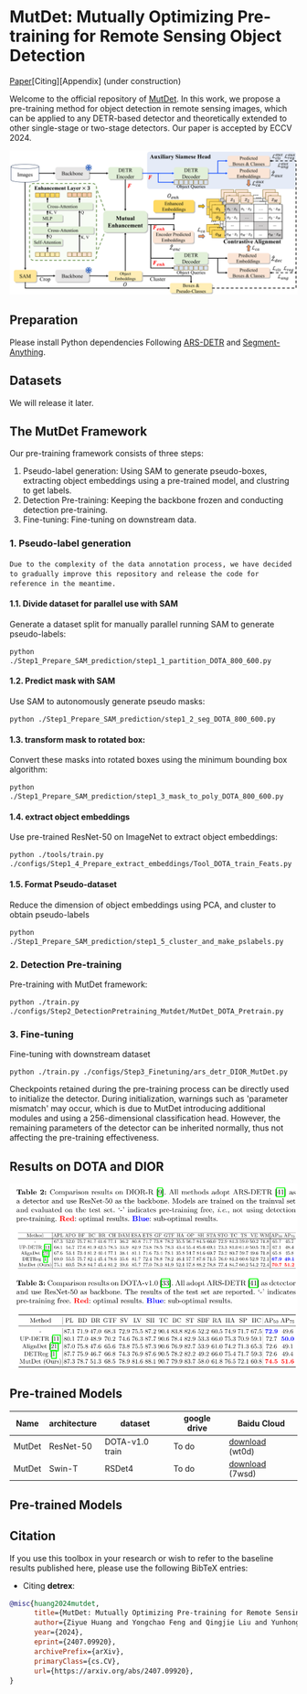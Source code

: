 
# MutDet: Mutually Optimizing Pre-training for Remote Sensing Object Detection
[Paper](https://arxiv.org/abs/2407.09920)[Citing][Appendix] (under construction)

Welcome to the official repository of [MutDet](https://arxiv.org/abs/2407.09920). 
In this work, we propose a pre-training method for object detection in remote sensing images, which can be applied to any DETR-based detector and theoretically extended to other single-stage or two-stage detectors.
Our paper is accepted by ECCV 2024. 

![diagram](.github/images/MutDet_Framework.png)



## Preparation

Please install Python dependencies Following  [ARS-DETR](https://github.com/httle/ARS-DETR) and  [Segment-Anything](https://github.com/facebookresearch/segment-anything). 


## Datasets

We will release it later.

## The MutDet Framework

Our pre-training framework consists of three steps: 
1. Pseudo-label generation: Using SAM to generate pseudo-boxes, extracting object embeddings using a pre-trained model, and clustring to get labels.  
2. Detection Pre-training: Keeping the backbone frozen and conducting detection pre-training. 
3. Fine-tuning: Fine-tuning on downstream data.

### 1. Pseudo-label generation
`Due to the complexity of the data annotation process, we have decided to gradually improve this repository and release the code for reference in the meantime.`

#### 1.1. Divide dataset for parallel use with SAM 
Generate a dataset split for manually parallel running SAM to generate pseudo-labels:
```shell
python ./Step1_Prepare_SAM_prediction/step1_1_partition_DOTA_800_600.py
```
#### 1.2. Predict mask with SAM
Use SAM to autonomously generate pseudo masks: 
```shell
python ./Step1_Prepare_SAM_prediction/step1_2_seg_DOTA_800_600.py
```
#### 1.3. transform mask to rotated box:
Convert these masks into rotated boxes using the minimum bounding box algorithm: 
```shell
python ./Step1_Prepare_SAM_prediction/step1_3_mask_to_poly_DOTA_800_600.py
```
#### 1.4. extract object embeddings
Use pre-trained ResNet-50 on ImageNet to extract object embeddings:
```shell
python ./tools/train.py ./configs/Step1_4_Prepare_extract_embeddings/Tool_DOTA_train_Feats.py
```

#### 1.5. Format Pseudo-dataset
Reduce the dimension of object embeddings using PCA, and cluster to obtain pseudo-labels
```shell
python ./Step1_Prepare_SAM_prediction/step1_5_cluster_and_make_pslabels.py
```

### 2. Detection Pre-training
Pre-training with MutDet framework: 
```shell
python ./train.py ./configs/Step2_DetectionPretraining_Mutdet/MutDet_DOTA_Pretrain.py
```

### 3. Fine-tuning 
Fine-tuning with downstream dataset
```shell
python ./train.py ./configs/Step3_Finetuning/ars_detr_DIOR_MutDet.py
```
Checkpoints retained during the pre-training process can be directly used to initialize the detector. During initialization, warnings such as 'parameter mismatch' may occur, which is due to MutDet introducing additional modules and using a 256-dimensional classification head. However, the remaining parameters of the detector can be inherited normally, thus not affecting the pre-training effectiveness.

## Results on DOTA and DIOR

![diagram](.github/images/Results_on_DIOR_DOTA.png)



## Pre-trained Models
| Name     | architecture | dataset         | google drive | Baidu Cloud                                                             |
|----------|--------------|-----------------|-------------|-------------------------------------------------------------------------|
| MutDet   | ResNet-50    | DOTA-v1.0 train | To do       | [download](https://pan.baidu.com/s/1BfvVtRjL1kafNEjaN3913A?pwd=wt0d) (wt0d) |
| MutDet | Swin-T       | RSDet4          | To do       |  [download](https://pan.baidu.com/s/1Kq-0Mj8zy8f79v_uA0BjqA?pwd=7wsd) (7wsd) |

## Pre-trained Models

## Citation
If you use this toolbox in your research or wish to refer to the baseline results published here, please use the following BibTeX entries:

- Citing **detrex**:

```BibTeX
@misc{huang2024mutdet,
      title={MutDet: Mutually Optimizing Pre-training for Remote Sensing Object Detection}, 
      author={Ziyue Huang and Yongchao Feng and Qingjie Liu and Yunhong Wang},
      year={2024},
      eprint={2407.09920},
      archivePrefix={arXiv},
      primaryClass={cs.CV},
      url={https://arxiv.org/abs/2407.09920}, 
}
```